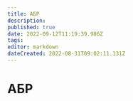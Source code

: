 ```yaml
---
title: АБР
description: 
published: true
date: 2022-09-12T11:19:39.986Z
tags: 
editor: markdown
dateCreated: 2022-08-31T09:02:11.131Z
---
```


# АБР

